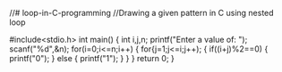 //# loop-in-C-programming
//Drawing a given pattern in C using nested loop

#include<stdio.h>
int main()
{
  int i,j,n;
  printf("Enter a value of: ");
  scanf("%d",&n);
  for(i=0;i<=n;i++)
  {
    for{j=1;j<=i;j++);
    {
      if((i+j)%2==0)
      {
        printf("0");
      }
      else
      {
        printf("1");
      }
    }
  }
  return 0;
 }
     
	

	

